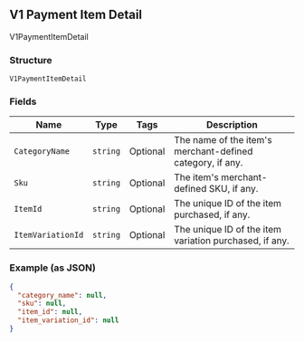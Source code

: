## V1 Payment Item Detail

V1PaymentItemDetail

### Structure

`V1PaymentItemDetail`

### Fields

| Name | Type | Tags | Description |
|  --- | --- | --- | --- |
| `CategoryName` | `string` | Optional | The name of the item's merchant-defined category, if any. |
| `Sku` | `string` | Optional | The item's merchant-defined SKU, if any. |
| `ItemId` | `string` | Optional | The unique ID of the item purchased, if any. |
| `ItemVariationId` | `string` | Optional | The unique ID of the item variation purchased, if any. |

### Example (as JSON)

```json
{
  "category_name": null,
  "sku": null,
  "item_id": null,
  "item_variation_id": null
}
```

